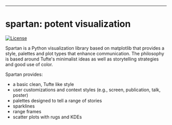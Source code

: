 
--------------------------------------

spartan: potent visualization
=======================================

[![License](https://img.shields.io/badge/License-BSD%203--Clause-blue.svg)](https://opensource.org/licenses/BSD-3-Clause)


Spartan is a Python visualization library based on matplotlib that provides a style, palettes and plot types that enhance communication. The philosophy is based around Tufte's minimalist ideas as well as storytelling strategies and good use of color. 

Spartan provides:
* a basic clean, Tufte like style
* user customizations and context styles (e.g., screen, publication, talk, poster)
* palettes designed to tell a range of stories
* sparklines
* range frames
* scatter plots with rugs and KDEs
